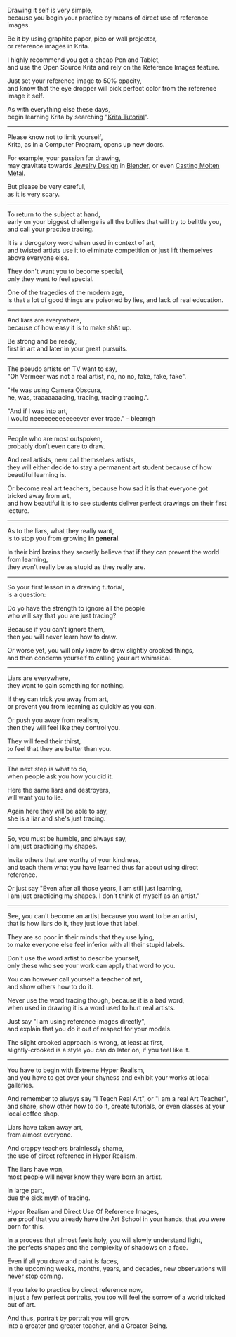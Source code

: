 Drawing it self is very simple,\
because you begin your practice by means of direct use of reference images.

Be it by using graphite paper, pico or wall projector,\
or reference images in Krita.

I highly recommend you get a cheap Pen and Tablet,\
and use the Open Source Krita and rely on the Reference Images feature.

Just set your reference image to 50% opacity,\
and know that the eye dropper will pick perfect color from the reference image it self.

As with everything else these days,\
begin learning Krita by searching "[Krita Tutorial](https://www.youtube.com/results?search_query=Krita+Tutorial)".

---

Please know not to limit yourself,\
Krita, as in a Computer Program, opens up new doors.

For example, your passion for drawing,\
may gravitate towards [Jewelry Design](https://www.youtube.com/watch?v=yjAAH5MdweU) in [Blender](https://www.youtube.com/results?search_query=Blender+Tutorial), or even [Casting Molten Metal](https://www.youtube.com/watch?v=AkmqBBBVA0c).

But please be very careful,\
as it is very scary.

---

To return to the subject at hand,\
early on your biggest challenge is all the bullies that will try to belittle you, and call your practice tracing.

It is a derogatory word when used in context of art,\
and twisted artists use it to eliminate competition or just lift themselves above everyone else.

They don't want you to become special,\
only they want to feel special.

One of the tragedies of the modern age,\
is that a lot of good things are poisoned by lies, and lack of real education.

---

And liars are everywhere,\
because of how easy it is to make sh\&t up.

Be strong and be ready,\
first in art and later in your great pursuits.

---

The pseudo artists on TV want to say,\
"Oh Vermeer was not a real artist, no, no no, fake, fake, fake".

"He was using Camera Obscura,\
he, was, traaaaaaacing, tracing, tracing tracing.".

"And if I was into art,\
I would neeeeeeeeeeeeever ever trace." - blearrgh

---

People who are most outspoken,\
probably don't even care to draw.

And real artists, neer call themselves artists,\
they will either decide to stay a permanent art student because of how beautiful learning is.

Or become real art teachers, because how sad it is that everyone got tricked away from art,\
and how beautiful it is to see students deliver perfect drawings on their first lecture.

---

As to the liars, what they really want,\
is to stop you from growing **in general**.

In their bird brains they secretly believe that if they can prevent the world from learning,\
they won't really be as stupid as they really are.

---

So your first lesson in a drawing tutorial,\
is a question:

Do yo have the strength to ignore all the people\
who will say that you are just tracing?

Because if you can't ignore them,\
then you will never learn how to draw.

Or worse yet, you will only know to draw slightly crooked things,\
and then condemn yourself to calling your art whimsical.

---

Liars are everywhere,\
they want to gain something for nothing.

If they can trick you away from art,\
or prevent you from learning as quickly as you can.

Or push you away from realism,\
then they will feel like they control you.

They will feed their thirst,\
to feel that they are better than you.

---

The next step is what to do,\
when people ask you how you did it.

Here the same liars and destroyers,\
will want you to lie.

Again here they will be able to say,\
she is a liar and she's just tracing.

---

So, you must be humble, and always say,\
I am just practicing my shapes.

Invite others that are worthy of your kindness,\
and teach them what you have learned thus far about using direct reference.

Or just say "Even after all those years, I am still just learning,\
I am just practicing my shapes. I don't think of myself as an artist."

---

See, you can't become an artist because you want to be an artist,\
that is how liars do it, they just love that label.

They are so poor in their minds that they use lying,\
to make everyone else feel inferior with all their stupid labels.

Don't use the word artist to describe yourself,\
only these who see your work can apply that word to you.

You can however call yourself a teacher of art,\
and show others how to do it.

Never use the word tracing though, because it is a bad word,\
when used in drawing it is a word used to hurt real artists.

Just say "I am using reference images directly",\
and explain that you do it out of respect for your models.

The slight crooked approach is wrong, at least at first,\
slightly-crooked is a style you can do later on, if you feel like it.

---

You have to begin with Extreme Hyper Realism,\
and you have to get over your shyness and exhibit your works at local galleries.

And remember to always say "I Teach Real Art", or "I am a real Art Teacher",\
and share, show other how to do it, create tutorials, or even classes at your local coffee shop.

Liars have taken away art,\
from almost everyone.

And crappy teachers brainlessly shame,\
the use of direct reference in Hyper Realism.

The liars have won,\
most people will never know they were born an artist.

In large part,\
due the sick myth of tracing.

Hyper Realism and Direct Use Of Reference Images,\
are proof that you already have the Art School in your hands, that you were born for this.

In a process that almost feels holy, you will slowly understand light,\
the perfects shapes and the complexity of shadows on a face.

Even if all you draw and paint is faces,\
in the upcoming weeks, months, years, and decades, new observations will never stop coming.

If you take to practice by direct reference now,\
in just a few perfect portraits, you too will feel the sorrow of a world tricked out of art.

And thus, portrait by portrait you will grow\
into a greater and greater teacher, and a Greater Being.
